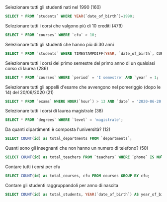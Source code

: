 Selezionare tutti gli studenti nati nel 1990 (160)
```sql
SELECT * FROM `students` WHERE YEAR(`date_of_birth`)=1990;
```
Selezionare tutti i corsi che valgono più di 10 crediti (479)
```sql
SELECT * FROM `courses` WHERE `cfu` > 10;
```
Selezionare tutti gli studenti che hanno più di 30 anni
```sql
SELECT * FROM `students` WHERE TIMESTAMPDIFF(YEAR, `date_of_birth`, CUREDATE()) > 30;
```
Selezionare tutti i corsi del primo semestre del primo anno di un qualsiasi corso di laurea (286)
```sql
SELECT * FROM `courses` WHERE `period` = 'I semestre' AND `year` = 1;

```
Selezionare tutti gli appelli d'esame che avvengono nel pomeriggio (dopo le 14) del 20/06/2020 (21)
```sql
SELECT * FROM `exams` WHERE HOUR(`hour`) > 13 AND `date` = '2020-06-20';
```
Selezionare tutti i corsi di laurea magistrale (38)
```sql
SELECT * FROM `degrees` WHERE `level` = 'magistrale';

```
Da quanti dipartimenti è composta l'università? (12)
```sql
SELECT COUNT(id) as total_departments FROM `departments`;
```
Quanti sono gli insegnanti che non hanno un numero di telefono? (50)
```sql
SELECT COUNT(id) as total_teachers FROM `teachers` WHERE `phone` IS NUll;

```
Contare tutti i corsi per cfu
```sql
SELECT COUNT(id) as total_courses, cfu FROM courses GROUP BY cfu;
```

Contare gli studenti raggruppandoli per anno di nascita
```sql
SELECT COUNT(id) as total_students, YEAR(`date_of_birth`) AS year_of_birth FROM `students` GROUP BY `YEAR_OF_BIRTH`;
```

